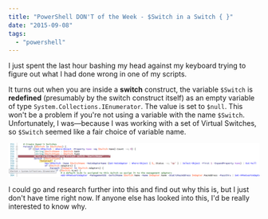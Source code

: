 ```yaml
---
title: "PowerShell DON'T of the Week - $Switch in a Switch { }"
date: "2015-09-08"
tags:
  - "powershell"
---
```


I just spent the last hour bashing my head against my keyboard trying to figure out what I had done wrong in one of my scripts.

It turns out when you are inside a **switch** construct, the variable `$Switch` is **redefined** (presumably by the switch construct itself) as an empty variable of type `System.Collections.IEnumerator`. The value is set to `$null`. This won't be a problem if you're not using a variable with the name `$Switch`. Unfortunately, I was—because I was working with a set of Virtual Switches, so `$Switch` seemed like a fair choice of variable name.

[![PowerShell Switch redefining variable](/images/ss_powershell_switchgremlin.png?w=660)](/images/ss_powershell_switchgremlin.png)

I could go and research further into this and find out why this is, but I just don't have time right now. If anyone else has looked into this, I'd be really interested to know why.
